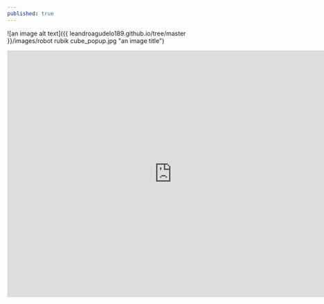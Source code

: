 ```yaml
---
published: true
---
```

![an image alt text]({{ leandroagudelo189.github.io/tree/master }}/images/robot rubik cube_popup.jpg "an image title")

<iframe src="https://www.slideshare.net/LeandroAgudelo2/slideshelf" width="760px" height="570px" frameborder="2" marginwidth="0" marginheight="0" scrolling="no" style="border:none;" allowfullscreen webkitallowfullscreen mozallowfullscreen></iframe>



